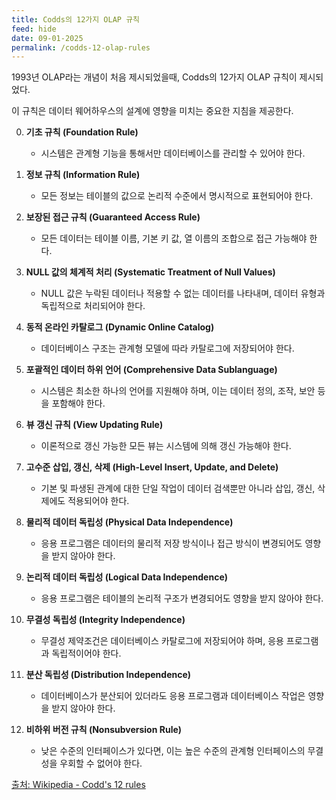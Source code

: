 ```yaml
---
title: Codds의 12가지 OLAP 규칙
feed: hide
date: 09-01-2025
permalink: /codds-12-olap-rules
---
```


1993년 OLAP라는 개념이 처음 제시되었을때, Codds의 12가지 OLAP 규칙이 제시되었다.

이 규칙은 데이터 웨어하우스의 설계에 영향을 미치는 중요한 지침을 제공한다.

0. **기초 규칙 (Foundation Rule)**
   - 시스템은 관계형 기능을 통해서만 데이터베이스를 관리할 수 있어야 한다.

1. **정보 규칙 (Information Rule)**
   - 모든 정보는 테이블의 값으로 논리적 수준에서 명시적으로 표현되어야 한다.

2. **보장된 접근 규칙 (Guaranteed Access Rule)**
   - 모든 데이터는 테이블 이름, 기본 키 값, 열 이름의 조합으로 접근 가능해야 한다.

3. **NULL 값의 체계적 처리 (Systematic Treatment of Null Values)**
   - NULL 값은 누락된 데이터나 적용할 수 없는 데이터를 나타내며, 데이터 유형과 독립적으로 처리되어야 한다.

4. **동적 온라인 카탈로그 (Dynamic Online Catalog)**
   - 데이터베이스 구조는 관계형 모델에 따라 카탈로그에 저장되어야 한다.

5. **포괄적인 데이터 하위 언어 (Comprehensive Data Sublanguage)**
   - 시스템은 최소한 하나의 언어를 지원해야 하며, 이는 데이터 정의, 조작, 보안 등을 포함해야 한다.

6. **뷰 갱신 규칙 (View Updating Rule)**
   - 이론적으로 갱신 가능한 모든 뷰는 시스템에 의해 갱신 가능해야 한다.

7. **고수준 삽입, 갱신, 삭제 (High-Level Insert, Update, and Delete)**
   - 기본 및 파생된 관계에 대한 단일 작업이 데이터 검색뿐만 아니라 삽입, 갱신, 삭제에도 적용되어야 한다.

8. **물리적 데이터 독립성 (Physical Data Independence)**
   - 응용 프로그램은 데이터의 물리적 저장 방식이나 접근 방식이 변경되어도 영향을 받지 않아야 한다.

9. **논리적 데이터 독립성 (Logical Data Independence)**
   - 응용 프로그램은 테이블의 논리적 구조가 변경되어도 영향을 받지 않아야 한다.

10. **무결성 독립성 (Integrity Independence)**
    - 무결성 제약조건은 데이터베이스 카탈로그에 저장되어야 하며, 응용 프로그램과 독립적이어야 한다.

11. **분산 독립성 (Distribution Independence)**
    - 데이터베이스가 분산되어 있더라도 응용 프로그램과 데이터베이스 작업은 영향을 받지 않아야 한다.

12. **비하위 버전 규칙 (Nonsubversion Rule)**
    - 낮은 수준의 인터페이스가 있다면, 이는 높은 수준의 관계형 인터페이스의 무결성을 우회할 수 없어야 한다.

[출처: Wikipedia - Codd's 12 rules](https://en.wikipedia.org/wiki/Codd%27s_12_rules)
